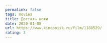 ```yaml
---
permalink: false
tags: movies
title: Достать ножи
date: 2020-01-08
url: https://www.kinopoisk.ru/film/1188529/
rating: 3
---
```

